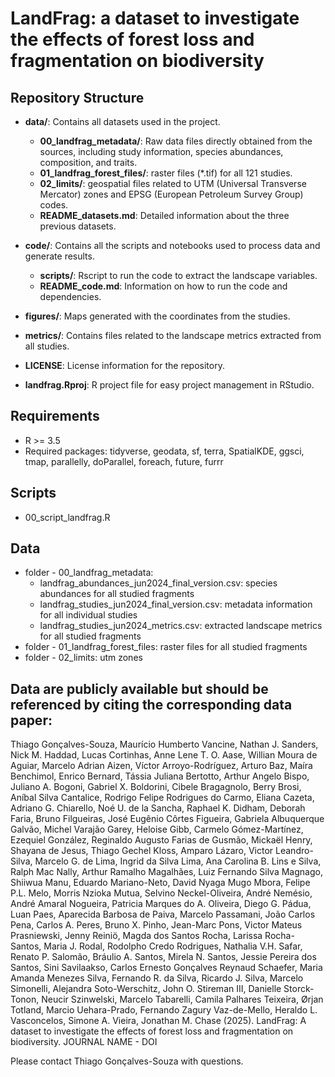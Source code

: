 # LandFrag: a dataset to investigate the effects of forest loss and fragmentation on biodiversity

## Repository Structure

- **data/**: Contains all datasets used in the project.
  - **00_landfrag_metadata/**: Raw data files directly obtained from the sources, including study information, species abundances, composition, and traits.
  - **01_landfrag_forest_files/**: raster files (*.tif) for all 121 studies.
  - **02_limits/**: geospatial files related to UTM (Universal Transverse Mercator) zones and EPSG (European Petroleum Survey Group) codes.
  - **README_datasets.md**: Detailed information about the three previous datasets.

- **code/**: Contains all the scripts and notebooks used to process data and generate results.
  - **scripts/**: Rscript to run the code to extract the landscape variables.
  - **README_code.md**: Information on how to run the code and dependencies.

- **figures/**: Maps generated with the coordinates from the studies.

- **metrics/**: Contains files related to the landscape metrics extracted from all studies.

- **LICENSE**: License information for the repository.

- **landfrag.Rproj**: R project file for easy project management in RStudio.


## Requirements

- R >= 3.5
- Required packages: tidyverse, geodata, sf, terra, SpatialKDE, ggsci, tmap, parallelly, doParallel, foreach, future, furrr

## Scripts

- 00_script_landfrag.R

## Data

- folder - 00_landfrag_metadata: 
  - landfrag_abundances_jun2024_final_version.csv: species abundances for all studied fragments
  - landfrag_studies_jun2024_final_version.csv: metadata information for all individual studies
  - landfrag_studies_jun2024_metrics.csv: extracted landscape metrics for all studied fragments
- folder - 01_landfrag_forest_files: raster files for all studied fragments
- folder - 02_limits: utm zones

## Data are publicly available but should be referenced by citing the corresponding data paper:

Thiago Gonçalves-Souza, Maurício Humberto Vancine, Nathan J. Sanders, Nick M. Haddad, Lucas Cortinhas, Anne Lene T. O. Aase, Willian Moura de Aguiar, Marcelo Adrian Aizen, Víctor Arroyo-Rodríguez, Arturo Baz, Maíra Benchimol, Enrico Bernard, Tássia Juliana Bertotto, Arthur Angelo Bispo, Juliano A. Bogoni, Gabriel X. Boldorini, Cibele Bragagnolo, Berry Brosi, Aníbal Silva Cantalice, Rodrigo Felipe Rodrigues do Carmo, Eliana Cazeta, Adriano G. Chiarello, Noé U. de la Sancha, Raphael K. Didham, Deborah Faria, Bruno Filgueiras, José Eugênio Côrtes Figueira, Gabriela Albuquerque Galvão, Michel Varajão Garey, Heloise Gibb, Carmelo Gómez-Martínez, Ezequiel González, Reginaldo Augusto Farias de Gusmão, Mickaël Henry, Shayana de Jesus, Thiago Gechel Kloss, Amparo Lázaro, Victor Leandro-Silva, Marcelo G. de Lima, Ingrid da Silva Lima, Ana Carolina B. Lins e Silva, Ralph Mac Nally, Arthur Ramalho Magalhães, Luiz Fernando Silva Magnago, Shiiwua Manu, Eduardo Mariano-Neto, David Nyaga Mugo Mbora, Felipe P.L. Melo, Morris Nzioka Mutua, Selvino Neckel-Oliveira, André Nemésio, André Amaral Nogueira, Patricia Marques do A. Oliveira, Diego G. Pádua, Luan Paes, Aparecida Barbosa de Paiva, Marcelo Passamani, João Carlos Pena, Carlos A. Peres, Bruno X. Pinho, Jean-Marc Pons, Victor Mateus Prasniewski, Jenny Reiniö, Magda dos Santos Rocha, Larissa Rocha-Santos, Maria J. Rodal, Rodolpho Credo Rodrigues, Nathalia V.H. Safar, Renato P. Salomão, Bráulio A. Santos, Mirela N. Santos, Jessie Pereira dos Santos, Sini Savilaakso, Carlos Ernesto Gonçalves Reynaud Schaefer, Maria Amanda Menezes Silva, Fernando R. da Silva, Ricardo J. Silva, Marcelo Simonelli, Alejandra Soto-Werschitz, John O. Stireman III, Danielle Storck-Tonon, Neucir Szinwelski, Marcelo Tabarelli, Camila Palhares Teixeira, Ørjan Totland, Marcio Uehara-Prado, Fernando Zagury Vaz-de-Mello, Heraldo L. Vasconcelos, Simone A. Vieira, Jonathan M. Chase (2025). LandFrag: A dataset to investigate the effects of forest loss and fragmentation on biodiversity. JOURNAL NAME - DOI

Please contact Thiago Gonçalves-Souza with questions.




